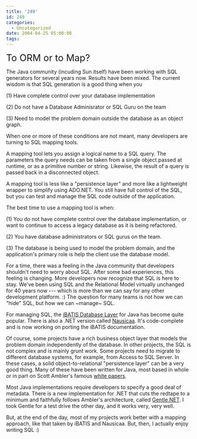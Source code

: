 ```yaml
---
title: '249'
id: 249
categories:
  - Uncategorized
date: 2004-04-25 05:00:00
tags:
---
```


<span style="font-size:180%;">To ORM or to Map?</span>

The Java community (incuding Sun itself) have been working with SQL generators for several years now. Results have been mixed. The current wisdom is that SQL generation is a good thing when you

(1) Have complete control over your database implementation

(2) Do not have a Database Adminisrator or SQL Guru on the team

(3) Need to model the problem domain outside the database as an object graph.

When one or more of these conditions are not meant, many developers are turning to SQL mapping tools.

A mapping tool lets you assign a logical name to a SQL query. The parameters the query needs can be taken from a single object passed at runtime, or as a primitive number or string. Likewise, the result of a query is passed back in a disconnected object.

A mapping tool is less like a "persistence layer" and more like a lightweight wrapper to simplify using ADO.NET. You still have full control of the SQL, but you can test and manage the SQL code outside of the application.

The best time to use a mapping tool is when:

(1) You do not have complete control over the database implementation, or want to continue to access a legacy database as it is being refactored.

(2) You have database administrators or SQL gurus on the team.

(3) The database is being used to model the problem domain, and the application's primary role is help the client use the database model.

For a time, there was a feeling in the Java community that developers shouldn't need to worry about SQL. After some bad experiences, this feeling is changing. More developers now recognize that SQL is here to stay. We've been using SQL and the Relational Model virtually unchanged for 40 years now --- which is more than we can say for any other development platform. :) The question for many teams is not how we can "hide" SQL, but how we can ~manage~ SQL.

For managing SQL, the [iBATIS Database Layer](http://ibatis.com/common/sqlmaps.html) for Java has become quite popular. There is also a .NET version called [Nausicaa](http://sourceforge.net/projects/nausicaa). It's code-complete and is now working on porting the iBATIS documentation.

Of course, some projects have a rich business object layer that models the problem domain independently of the database. In other projects, the SQL is not complex and is mainly grunt work. Some projects need to migrate to different database systems, for example, from Access to SQL Server. In these cases, a solid object-to-relational "persistence layer" can be a very good thing. Many of these have been written for Java, most based in whole or in part on Scott Ambler's famous [white papers](http://www.ambysoft.com/persistenceLayer.html).

Most Java implementations require developers to specify a good deal of metadata. There is a new implementation for .NET that cuts the redtape to a minimum and faithfully follows Ambler's architecture, called [Gentle.NET](http://www.mertner.com/projects/gentle/). I took Gentle for a test drive the other day, and it works very, very well.

But, at the end of the day, most of my projects work better with a mapping approach, like that taken by iBATIS and Nausicaa. But, then, I actually enjoy writing SQL :)